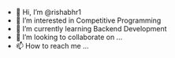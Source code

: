 - 👋 Hi, I’m @rishabhr1
- 👀 I’m interested in Competitive Programming
- 🌱 I’m currently learning Backend Development
- 💞️ I’m looking to collaborate on ...
- 📫 How to reach me ...

<!---
rishabhr1/rishabhr1 is a ✨ special ✨ repository because its `README.md` (this file) appears on your GitHub profile.
You can click the Preview link to take a look at your changes.
--->
